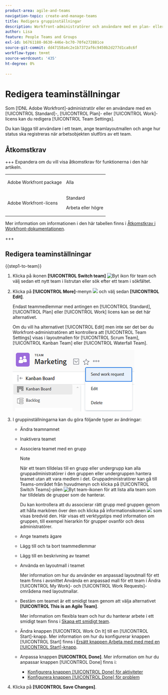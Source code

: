 ```yaml
---
product-area: agile-and-teams
navigation-topic: create-and-manage-teams
title: Redigera gruppinställningar
description: Workfront-administratörer och användare med en plan- eller arbetslicens kan redigera teaminställningar.
author: Lisa
feature: People Teams and Groups
exl-id: b6761188-8630-446e-bc70-70fe272881ce
source-git-commit: dd47158a4c2e1b7372af6c9450b2d277d1ca8c6f
workflow-type: tm+mt
source-wordcount: '435'
ht-degree: 0%

---
```


# Redigera teaminställningar

Som [!DNL Adobe Workfront]-administratör eller en användare med en [!UICONTROL Standard]-, [!UICONTROL Plan]- eller [!UICONTROL Work]-licens kan du redigera [!UICONTROL Team Settings].

Du kan lägga till användare i ett team, ange teamlayoutmallen och ange hur status ska registreras när arbetsobjekten slutförs av ett team.

## Åtkomstkrav

+++ Expandera om du vill visa åtkomstkrav för funktionerna i den här artikeln.

<table style="table-layout:auto"> 
 <col> 
 <col> 
 <tbody> 
  <tr data-mc-conditions=""> 
   <td role="rowheader"> <p>Adobe Workfront package</p> </td> 
   <td>Alla</td> 
  </tr> 
  <tr> 
   <td role="rowheader">Adobe Workfront-licens</td> 
   <td>
   <p>Standard</p>
   <p>Arbeta eller högre</p></td>
  </tr> 
 </tbody> 
</table>

Mer information om informationen i den här tabellen finns i [Åtkomstkrav i Workfront-dokumentationen](/help/quicksilver/administration-and-setup/add-users/access-levels-and-object-permissions/access-level-requirements-in-documentation.md).

+++

## Redigera teaminställningar

{{step1-to-team}}

1. Klicka på ikonen **[!UICONTROL Switch team]** ![Byt ikon för team](assets/switch-team-icon.png) och välj sedan ett nytt team i listrutan eller sök efter ett team i sökfältet.

1. Klicka på **[!UICONTROL More]**-menyn ![](assets/more-icon.png) och välj sedan **[!UICONTROL Edit]**.

   Endast teammedlemmar med antingen en [!UICONTROL Standard], [!UICONTROL Plan] eller [!UICONTROL Work] licens kan se det här alternativet.

   Om du vill ha alternativet [!UICONTROL Edit] men inte ser det ber du Workfront-administratören att kontrollera att [!UICONTROL Team Settings] visas i layoutmallen för [!UICONTROL Scrum Team], [!UICONTROL Kanban Team] eller [!UICONTROL Waterfall Team].

   ![](assets/edit-team-settings.png)

1. I gruppinställningarna kan du göra följande typer av ändringar:

   * Ändra teamnamnet
   * Inaktivera teamet
   * Associera teamet med en grupp

     >[!NOTE]
     >
     >När ett team tilldelas till en grupp eller undergrupp kan alla gruppadministratörer i den gruppen eller undergruppen hantera teamet utan att vara medlem i det. Gruppadministratörer kan gå till Teams-området från huvudmenyn och klicka på [!UICONTROL Switch Teams]-pilen ![Byt team-ikonen](assets/switch-team-icon.png) för att lista alla team som har tilldelats de grupper som de hanterar.

     Du kan kontrollera att du associerar rätt grupp med gruppen genom att hålla markören över den och klicka på informationsikonen ![](assets/info-icon.png) som visas bredvid den. Här visas ett verktygstips med information om gruppen, till exempel hierarkin för grupper ovanför och dess administratörer.

   * Ange teamets ägare
   * Lägg till och ta bort teammedlemmar
   * Lägg till en beskrivning av teamet
   * Använda en layoutmall i teamet

     Mer information om hur du använder en anpassad layoutmall för ett team finns i avsnittet Använda en anpassad mall för ett team i Ändra [!UICONTROL My Work]- och [!UICONTROL Work Requests]-områdena med layoutmallar.

   * Bestäm om teamet är ett smidigt team genom att välja alternativet **[!UICONTROL This is an Agile Team]**.

     Mer information om flexibla team och hur du hanterar arbete i ett smidigt team finns i [Skapa ett smidigt team](../../agile/get-started-with-agile-in-workfront/create-an-agile-team.md).

   * Ändra knappen [!UICONTROL Work On It] till en [!UICONTROL Start]-knapp. Mer information om hur du konfigurerar knappen [!UICONTROL Start] finns i [Ersätt knappen Arbeta med med med en [!UICONTROL Start]-knapp](../../people-teams-and-groups/create-and-manage-teams/work-on-it-button-to-start-button.md).
   * Anpassa knappen **[!UICONTROL Done]**. Mer information om hur du anpassar knappen [!UICONTROL Done] finns i:

      * [Konfigurera knappen [!UICONTROL Done] för aktiviteter](../../people-teams-and-groups/create-and-manage-teams/configure-the-done-button-for-tasks.md)
      * [Konfigurera knappen [!UICONTROL Done] för problem](../../people-teams-and-groups/create-and-manage-teams/configure-the-done-button-for-issues.md)

1. Klicka på **[!UICONTROL Save Changes]**.
